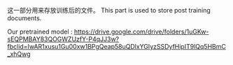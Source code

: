 这一部分用来存放训练后的文件。
This part is used to store post training documents.

Our pretrained model : https://drive.google.com/drive/folders/1uGKw-sEQPMBAY83QOGWZUzfY-P4qJJ3w?fbclid=IwAR1xusu1Gu00xw1BPgQeap58uQDlxYGIyzSSDyfHipIT9lQq5HBmC_xhQwg
